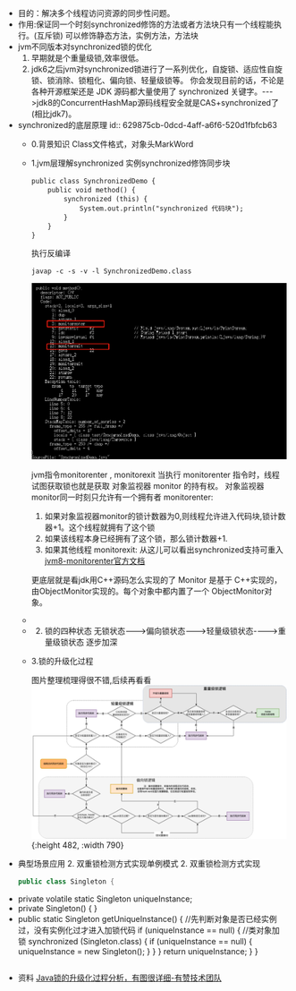 - 目的：解决多个线程访问资源的同步性问题。
- 作用:保证同一个时刻synchronized修饰的方法或者方法块只有一个线程能执行。(互斥锁)
  可以修饰静态方法，实例方法，方法块
- jvm不同版本对synchronized锁的优化
  	1. 早期就是个重量级锁,效率很低。
  	2. jdk6之后jvm对synchronized锁进行了一系列优化，自旋锁、适应性自旋锁、锁消除、锁粗化、偏向锁、轻量级锁等。
   你会发现目前的话，不论是各种开源框架还是 JDK 源码都大量使用了 synchronized 关键字。--->jdk8的ConcurrentHashMap源码线程安全就是CAS+synchronized了(相比jdk7)。
- synchronized的底层原理
  id:: 629875cb-0dcd-4aff-a6f6-520d1fbfcb63
	- 0.背景知识
	  Class文件格式，对象头MarkWord
	- 1.jvm层理解synchronized
	  实例synchronized修饰同步块
	  ```
	  public class SynchronizedDemo {
	      public void method() {
	          synchronized (this) {
	              System.out.println("synchronized 代码块");
	          }
	      }
	  }
	  ```
	  执行反编译
	  ```shell
	  javap -c -s -v -l SynchronizedDemo.class
	  ```
	  ![image.png](../assets/image_1654159626872_0.png) 
	  
	  jvm指令monitorenter , monitorexit
	  当执行 monitorenter 指令时，线程试图获取锁也就是获取 对象监视器 monitor 的持有权。
	  对象监视器 monitor同一时刻只允许有一个拥有者
	  monitorenter:
	  1. 如果对象监视器monitor的锁计数器为0,则线程允许进入代码块,锁计数器+1。这个线程就拥有了这个锁
	  2. 如果该线程本身已经拥有了这个锁，那么锁计数器+1.
	  3. 如果其他线程
	  monitorexit:
	  从这儿可以看出synchronized支持可重入
	  [jvm8-monitorenter官方文档](https://docs.oracle.com/javase/specs/jvms/se8/html/jvms-6.html#jvms-6.5.monitorenter)
	  
	  更底层就是看jdk用C++源码怎么实现的了
	  Monitor 是基于 C++实现的，由ObjectMonitor实现的。每个对象中都内置了一个 ObjectMonitor对象。
	-
	- 2. 锁的四种状态
	  无锁状态--->偏向锁状态--->轻量级锁状态---->重量级锁状态
	  逐步加深
	- 3.锁的升级化过程
	  
	  图片整理梳理得很不错,后续再看看
	  ![2.6本章小结锁的升级化过程图.png](../assets/image_1654158066220_0.png){:height 482, :width 790}
- 典型场景应用
  2. 双重锁检测方式实现单例模式
  2. 双重锁检测方式实现
   ``` java
   public class Singleton {
- private volatile static Singleton uniqueInstance;
- private Singleton() {
   }
- public  static Singleton getUniqueInstance() {
   //先判断对象是否已经实例过，没有实例化过才进入加锁代码
   if (uniqueInstance == null) {
   //类对象加锁
   synchronized (Singleton.class) {
   if (uniqueInstance == null) {
   uniqueInstance = new Singleton();
   }
   }
   }
   return uniqueInstance;
   }
   }
   ```
- 资料
  [Java锁的升级化过程分析，有图很详细-有赞技术团队](https://tech.youzan.com/javasuo-yu-xian-cheng-de-na-xie-shi/)